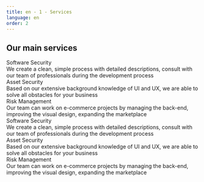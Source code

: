 ```yaml
---
title: en - 1 - Services
language: en
order: 2
---
```

<a id="services"></a>
<div class="title-block center"><h2>Our main services</h2></div>

<div class="content-block">
<div class="services-list center">

<div class="serv">
<div class="serv-icon"><i class="fa fa-line-chart fa-3x"></i></div>
<div class="serv-title">Software Security</div>
<div class="serv-text">We create a clean, simple process with detailed descriptions, consult with our team of professionals during the development process</div>
</div>

<div class="serv">
<div class="serv-icon"><i class="fa fa-object-group fa-3x"></i></div>
<div class="serv-title">Asset Security</div>
<div class="serv-text">Based on our extensive background knowledge of UI and UX, we are able to solve all obstacles for your business</div>
</div>

<div class="serv">
<div class="serv-icon"><i class="fa fa-television fa-3x"></i></div>
<div class="serv-title">Risk Management</div>
<div class="serv-text">Our team can work on e-commerce projects by managing the back-end, improving the visual design, expanding the marketplace</div>
</div>

<div class="serv">
<div class="serv-icon"><i class="fa fa-line-chart fa-3x"></i></div>
<div class="serv-title">Software Security</div>
<div class="serv-text">We create a clean, simple process with detailed descriptions, consult with our team of professionals during the development process</div>
</div>

<div class="serv">
<div class="serv-icon"><i class="fa fa-object-group fa-3x"></i></div>
<div class="serv-title">Asset Security</div>
<div class="serv-text">Based on our extensive background knowledge of UI and UX, we are able to solve all obstacles for your business</div>
</div>

<div class="serv">
<div class="serv-icon"><i class="fa fa-television fa-3x"></i></div>
<div class="serv-title">Risk Management</div>
<div class="serv-text">Our team can work on e-commerce projects by managing the back-end, improving the visual design, expanding the marketplace</div>
</div>


</div>
</div>